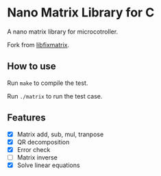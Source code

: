 # Nano Matrix Library for C

A nano matrix library for microcotroller.

Fork from [libfixmatrix](https://github.com/PetteriAimonen/libfixmatrix.git).

## How to use

Run `make` to compile the test.

Run `./matrix` to run the test case.


## Features

 * [x] Matrix add, sub, mul, tranpose
 * [x] QR decomposition
 * [x] Error check
 * [ ] Matrix inverse
 * [x] Solve linear equations

